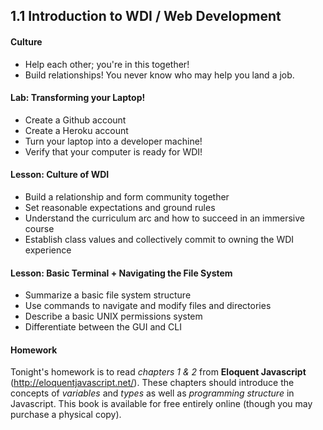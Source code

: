 ## 1.1 Introduction to WDI / Web Development

#### Culture

* Help each other; you're in this together!
* Build relationships! You never know who may help you land a job.

#### Lab: Transforming your Laptop!

* Create a Github account
* Create a Heroku account
* Turn your laptop into a developer machine!
* Verify that your computer is ready for WDI!

#### Lesson: Culture of WDI

* Build a relationship and form community together
* Set reasonable expectations and ground rules
* Understand the curriculum arc and how to succeed in an immersive course
* Establish class values and collectively commit to owning the WDI experience

#### Lesson: Basic Terminal + Navigating the File System

* Summarize a basic file system structure
* Use commands to navigate and modify files and directories
* Describe a basic UNIX permissions system
* Differentiate between the GUI and CLI

#### Homework

Tonight's homework is to read *chapters 1 & 2* from **Eloquent Javascript** (http://eloquentjavascript.net/). These chapters should introduce the concepts of *variables* and *types* as well as *programming structure* in Javascript. This book is available for free entirely online (though you may purchase a physical copy).
